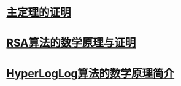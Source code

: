 # [主定理的证明](./proof_of_master_theorem.md)
# [RSA算法的数学原理与证明](./RSA.md)
# [HyperLogLog算法的数学原理简介](./hyperloglog.md)